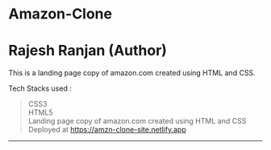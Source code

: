 # Amazon-Clone

<h1>Rajesh Ranjan (Author)</h1>

This is a landing page copy of amazon.com created using HTML and CSS.

Tech Stacks used :

> CSS3 <br>
> HTML5 <br>
> Landing page copy of amazon.com created using HTML and CSS <br>
> Deployed at https://amzn-clone-site.netlify.app <br>

---
